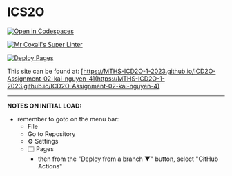 # ICS2O

[![Open in Codespaces](https://classroom.github.com/assets/launch-codespace-7f7980b617ed060a017424585567c406b6ee15c891e84e1186181d67ecf80aa0.svg)](https://classroom.github.com/open-in-codespaces?assignment_repo_id=14357010)

[![Mr Coxall's Super Linter](https://github.com/MTHS-ICD2O-1-2023/ICD2O-Assignment-02-kai-nguyen-4/workflows/Mr%20Coxall's%20Super%20Linter/badge.svg)](https://github.com/MTHS-ICD2O-1-2023/ICD2O-Assignment-02-kai-nguyen-4/actions)

[![Deploy Pages](https://github.com/MTHS-ICD2O-1-2023/ICD2O-Assignment-02-kai-nguyen-4/workflows/Deploy%20Pages/badge.svg)](https://github.com/MTHS-ICD2O-1-2023/ICD2O-Assignment-02-kai-nguyen-4/actions)

This site can be found at: [https://MTHS-ICD2O-1-2023.github.io/ICD2O-Assignment-02-kai-nguyen-4](https://MTHS-ICD2O-1-2023.github.io/ICD2O-Assignment-02-kai-nguyen-4)

---

**NOTES ON INITIAL LOAD:**
- remember to goto on the menu bar:
  - File
  - Go to Repository
  - ⚙ Settings
  - 🗔 Pages
    - then from the "Deploy from a branch ▼" button, select "GitHub Actions"
